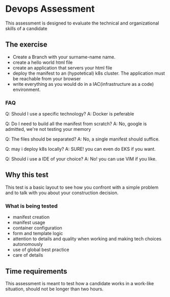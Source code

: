# Devops Assessment

This assessment is designed to evaluate the technical and organizational skills of a candidate

## The exercise

- Create a Branch with your surname-name name.
- create a hello world html file
- create an application that servers your html file
- deploy the manifest to an (hypotetical) k8s cluster. The application must be reachable from your browser
- write everything as you would do in a IAC(infrastructure as a code) environment.

### FAQ

Q: Should I use a specific technology?
A: Docker is peferable

Q: Do I need to build all the manifest from scratch?
A: No, google is admitted, we're not testing your memory

Q: The files should be separated?
A: No, a single manifest should suffice.

Q: may i deploy k8s locally?
A: SURE! you can even do EKS if you want.

Q: Should i use a IDE of your choice?
A: No! you can use VIM if you like.

## Why this test

This test is a basic layout to see how you confront with a simple problem and to talk with you about your construction decision.

### What is being tested

- manifest creation
- manifest usage
- container configuration
- form and template logic
- attention to details and quality when working and making tech choices autonomously
- use of global best practice
- care of details

## Time requirements

This assessment is meant to test how a candidate works in a work-like situation, should not be longer than two hours.
